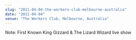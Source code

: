 ```yaml
---
slug: "2011-04-04-the-workers-club-melbourne-australia"
date: "2011-04-04"
venue: "The Workers Club, Melbourne, Australia"
---
```


Note: First Known King Gizzard & The Lizard Wizard live show
